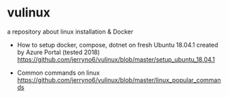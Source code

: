 # vulinux
a repository about linux installation & Docker
- How to setup docker, compose, dotnet on fresh Ubuntu 18.04.1 created by Azure Portal (tested 2018)
https://github.com/jerryno6/vulinux/blob/master/setup_ubuntu_18.04.1

- Common commands on linux
https://github.com/jerryno6/vulinux/blob/master/linux_popular_commands
